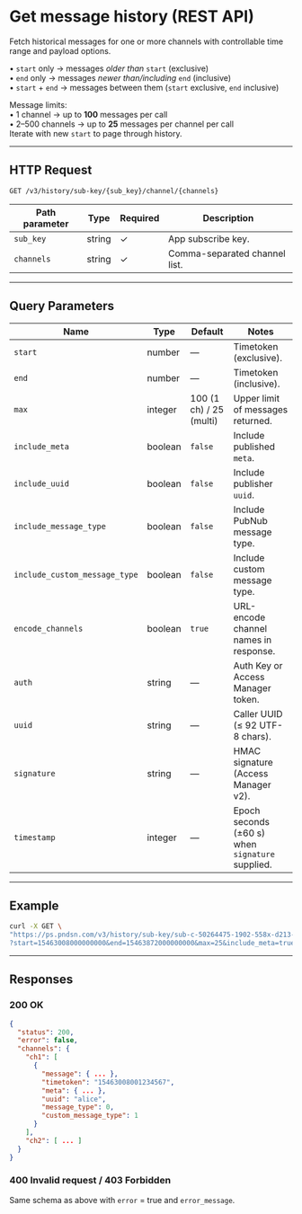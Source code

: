 # Get message history (REST API)

Fetch historical messages for one or more channels with controllable time range and payload options.

• `start` only → messages *older than* `start` (exclusive)  
• `end` only   → messages *newer than/including* `end` (inclusive)  
• `start` + `end` → messages between them (`start` exclusive, `end` inclusive)  

Message limits:  
• 1 channel → up to **100** messages per call  
• 2–500 channels → up to **25** messages per channel per call  
Iterate with new `start` to page through history.

---

## HTTP Request

`GET /v3/history/sub-key/{sub_key}/channel/{channels}`

| Path parameter | Type | Required | Description |
|----------------|------|----------|-------------|
| `sub_key` | string | ✓ | App subscribe key. |
| `channels` | string | ✓ | Comma-separated channel list. |

---

## Query Parameters

| Name | Type | Default | Notes |
|------|------|---------|-------|
| `start` | number | — | Timetoken (exclusive). |
| `end` | number | — | Timetoken (inclusive). |
| `max` | integer | 100 (1 ch) / 25 (multi) | Upper limit of messages returned. |
| `include_meta` | boolean | `false` | Include published `meta`. |
| `include_uuid` | boolean | `false` | Include publisher `uuid`. |
| `include_message_type` | boolean | `false` | Include PubNub message type. |
| `include_custom_message_type` | boolean | `false` | Include custom message type. |
| `encode_channels` | boolean | `true` | URL-encode channel names in response. |
| `auth` | string | — | Auth Key or Access Manager token. |
| `uuid` | string | — | Caller UUID (≤ 92 UTF-8 chars). |
| `signature` | string | — | HMAC signature (Access Manager v2). |
| `timestamp` | integer | — | Epoch seconds (±60 s) when `signature` supplied. |

---

## Example

```bash
curl -X GET \
"https://ps.pndsn.com/v3/history/sub-key/sub-c-50264475-1902-558x-d213-7p19052012n2/channel/ch1,ch2\
?start=15463008000000000&end=15463872000000000&max=25&include_meta=true"
```

---

## Responses

### 200 OK
```json
{
  "status": 200,
  "error": false,
  "channels": {
    "ch1": [
      {
        "message": { ... },
        "timetoken": "15463008001234567",
        "meta": { ... },
        "uuid": "alice",
        "message_type": 0,
        "custom_message_type": 1
      }
    ],
    "ch2": [ ... ]
  }
}
```

### 400 Invalid request / 403 Forbidden
Same schema as above with `error` = true and `error_message`.